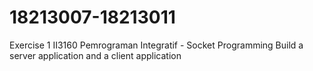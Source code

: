 # 18213007-18213011
Exercise 1 II3160 Pemrograman Integratif - Socket Programming
Build a server application and a client application
